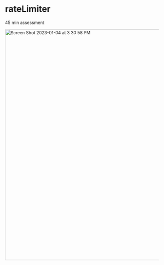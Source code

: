 # rateLimiter
45 min assessment

<img width="755" alt="Screen Shot 2023-01-04 at 3 30 58 PM" src="https://user-images.githubusercontent.com/7917324/210644362-fbc93710-8924-4587-86bd-23e53f9abb10.png">
